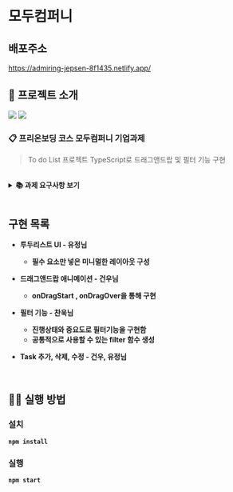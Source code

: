 # 모두컴퍼니

## 배포주소
https://admiring-jepsen-8f1435.netlify.app/

## 📌 프로젝트 소개

<p>
<img src="https://img.shields.io/github/languages/top/cksdnr3/modu-company-assignment?color=blue&logo=typescript"> </img>
<img src="https://img.shields.io/github/repo-size/cksdnr3/modu-company-assignment?color=%23&logo=Github"> </img>

</p>

### 📋 프리온보딩 코스 모두컴퍼니 기업과제

> To do List 프로젝트 TypeScript로 드래그앤드랍 및 필터 기능 구현

<br/>

<details>
    <summary><STRONG>
    📚 과제 요구사항 보기
    <STRONG></summary>

- 간단한 **투두리스트** 애플리케이션에 적합한 UI/UX를 구성할 수 있다.
- 간단한 투두리스트 애플리케이션에 적합한 데이터 구조를 정의하고 조작할 수 있다.

#### **세부 가이드**

- 투두리스트에 적합한 데이터를 구성할 수 있다
- Task 데이터 타입에 필수적으로 들어가야할 필드:

  ```jsx
  const task = {
  	id: 1
  	taskName: '자소서 쓰기',
  	status: status.ONGOING
  	createdAt: '2021-02-03'
  	updatedAt: '2021-07-07'
  }
  ```

  - id
  - 할일의 제목
  - 할일의 상태 (최소 3가지 이상의 상태)
  - 생성일
  - 업데이트일 (상태변경일)

- [x] 적절한 Header를 만든다.
- [x] 투두리스트에 적합한 기능을 구현하기 위해 **데이터를 조작**할 수 있다.
- [x] 스크롤시 Header가 사라지지 않고 화면 상단에 고정되도록 한다.
- [x] 필수적으로 추가해야할 기능: Task 목록 조회, 새로운 Task 추가, Task 삭제
- [x] 투두리스트에 적절한 애니메이션을 추가할 수 있다.

  - Drag and Drop으로 Task의 순서를 변경한다.
  - 데이터를 변경하지 않고 화면 내에서 Task의 순서만 변경되면 됨

- 필수 구현 항목에 덧붙여 필요한 **데이터 속성을 추가하여 정의**할 수 있다

- [x] 투두리스트에 적합한 기능을 구현하기 위해 데이터를 조작할 수 있다.
- [x] 최소 두가지 이상의 조건으로 Task를 필터링 (ex. 상태, 생성일, 생성자, 중요도)
- [x] Task의 상태 변경 (ex. 진행중 → 완료)

</details>

<br/>

## 구현 목록

- 투두리스트 UI - 유정님

  - 필수 요소만 넣은 미니멀한 레이아웃 구성

- 드래그앤드랍 애니메이션 - 건우님

  - onDragStart , onDragOver을 통해 구현

- 필터 기능 - 찬욱님

  - 진행상태와 중요도로 필터기능을 구현함
  - 공통적으로 사용할 수 있는 filter 함수 생성

- Task 추가, 삭제, 수정 - 건우, 유정님

<br/>

## 👨‍💻 실행 방법

### 설치

`npm install`

### 실행

`npm start`
